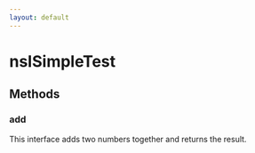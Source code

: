 ```yaml
---
layout: default
---
```


# nsISimpleTest #

## Methods ##

### add ###
  
This interface adds two numbers together and returns the result.  
  
